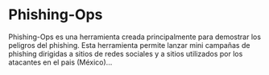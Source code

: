 # Phishing-Ops
Phishing-Ops es una herramienta creada principalmente para demostrar los peligros del phishing. Esta herramienta permite lanzar mini campañas de phishing dirigidas a sitios de redes sociales y a sitios utilizados por los atacantes en el pais (México)...
